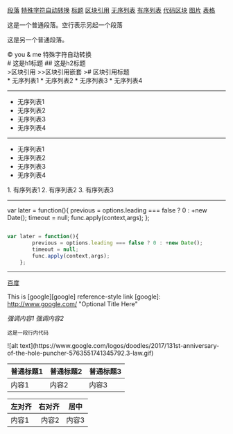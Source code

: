 [段落](#1)
[特殊字符自动转换](#2)
[标题](#3)
[区块引用](#区块引用)
[无序列表](#无序列表)
[有序列表](#有序列表)
[代码区块](#代码区块)
[图片](#图片)
[表格](#表格)






<div id="1"></div>
这是一个普通段落。空行表示另起一个段落

这是另一个普通段落。

<div id="2"></div>
&copy; you & me 特殊字符自动转换

<div id="3"></div>
# 这是h1标题
## 这是h2标题


<div id="区块引用"></div>
>区块引用
>>区块引用嵌套
># 区块引用标题

<div id="无序列表"></div>
* 无序列表1
* 无序列表2
* 无序列表3
* 无序列表4

********

+ 无序列表1
+ 无序列表2
+ 无序列表3
+ 无序列表4

********

- 无序列表1
- 无序列表2
- 无序列表3
- 无序列表4



<div id="有序列表"></div>
1. 有序列表1
2. 有序列表2
3. 有序列表3

*********

<div id="代码区块"></div>
	var later = function(){
		previous = options.leading === false ? 0 : +new Date();
		timeout = null;
		func.apply(context,args);
	};


```js

var later = function(){
		previous = options.leading === false ? 0 : +new Date();
		timeout = null;
		func.apply(context,args);
	};

```




*******
[百度](http://www.baidu.com)




This is [google][google] reference-style link
[google]: http://www.google.com/  "Optional Title Here"



*强调内容1*
_强调内容2_


`这是一段行内代码`

<div id="图片"></div>
![alt text](https://www.google.com/logos/doodles/2017/131st-anniversary-of-the-hole-puncher-5763551741345792.3-law.gif)



<div id="表格"></div>

|普通标题1|普通标题2|普通标题3|
|--------|-----|------|
|内容1|内容2|内容3|



|左对齐|右对齐|居中|
|:--------|-----:|:------:|
|内容1|内容2|内容3|